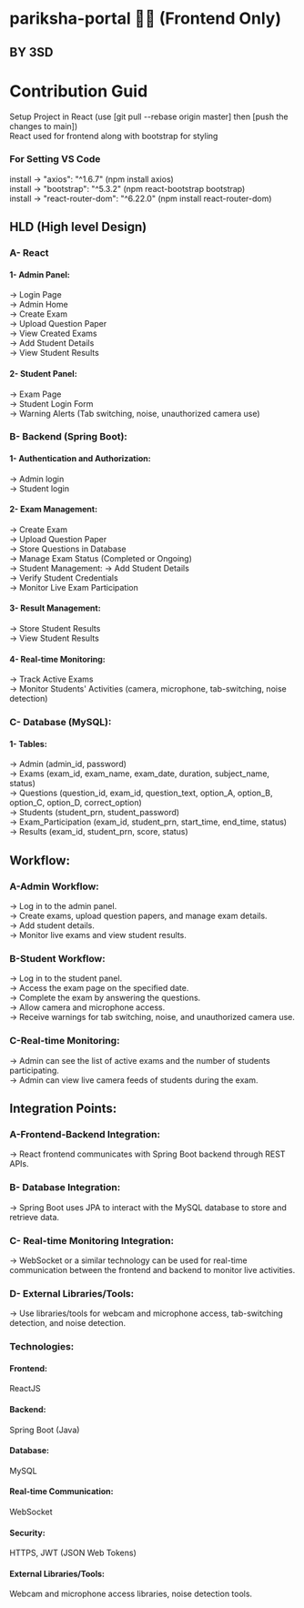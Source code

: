 # pariksha-portal 👔✨ (Frontend Only)
## BY 3SD

# Contribution Guid
Setup Project in React (use [git pull --rebase origin master] then [push the changes to main]) <br>
React used for frontend along with bootstrap for styling <br>
### For Setting VS Code
install -> "axios": "^1.6.7" (npm install axios) <br>
install -> "bootstrap": "^5.3.2" (npm react-bootstrap bootstrap) <br>
install -> "react-router-dom": "^6.22.0"  (npm install react-router-dom) <br>

## HLD (High level Design)
### A- React
#### 1- Admin Panel: 
-> Login Page <br>
-> Admin Home  <br>
-> Create Exam <br>
-> Upload Question Paper <br>
-> View Created Exams <br>
-> Add Student Details <br>
-> View Student Results 
#### 2- Student Panel:
-> Exam Page <br>
-> Student Login Form <br>
-> Warning Alerts (Tab switching, noise, unauthorized camera use)
### B- Backend (Spring Boot):
#### 1- Authentication and Authorization:
-> Admin login <br>
-> Student login
#### 2- Exam Management:
-> Create Exam <br>
-> Upload Question Paper <br>
-> Store Questions in Database <br>
-> Manage Exam Status (Completed or Ongoing) <br>
-> Student Management:
-> Add Student Details <br>
-> Verify Student Credentials <br>
-> Monitor Live Exam Participation
#### 3- Result Management:
-> Store Student Results <br>
-> View Student Results
#### 4- Real-time Monitoring:
-> Track Active Exams <br>
-> Monitor Students' Activities (camera, microphone, tab-switching, noise detection)
### C- Database (MySQL):
 #### 1- Tables:
-> Admin (admin_id, password)  <br>
-> Exams (exam_id, exam_name, exam_date, duration, subject_name, status) <br>
-> Questions (question_id, exam_id, question_text, option_A, option_B, option_C, option_D, correct_option) <br>
-> Students (student_prn, student_password) <br>
-> Exam_Participation (exam_id, student_prn, start_time, end_time, status) <br>
-> Results (exam_id, student_prn, score, status) <br>


## Workflow:
### A-Admin Workflow:
-> Log in to the admin panel. <br>
-> Create exams, upload question papers, and manage exam details. <br>
-> Add student details. <br>
-> Monitor live exams and view student results.
### B-Student Workflow: 
-> Log in to the student panel. <br>
-> Access the exam page on the specified date. <br>
-> Complete the exam by answering the questions. <br>
-> Allow camera and microphone access. <br>
-> Receive warnings for tab switching, noise, and unauthorized camera use.
### C-Real-time Monitoring:
-> Admin can see the list of active exams and the number of students participating.  <br>
-> Admin can view live camera feeds of students during the exam.  <br>

## Integration Points: 
### A-Frontend-Backend Integration:
-> React frontend communicates with Spring Boot backend through REST APIs.
### B- Database Integration:
-> Spring Boot uses JPA to interact with the MySQL database to store and retrieve data.
### C- Real-time Monitoring Integration:
-> WebSocket or a similar technology can be used for real-time communication between the frontend and backend to monitor live activities.
### D- External Libraries/Tools:
-> Use libraries/tools for webcam and microphone access, tab-switching detection, and noise detection.
### Technologies:
#### Frontend:
ReactJS
#### Backend:
Spring Boot (Java)
#### Database:
MySQL
#### Real-time Communication:
WebSocket
#### Security:
HTTPS, JWT (JSON Web Tokens) <br>
#### External Libraries/Tools: 
Webcam and microphone access libraries, noise detection tools.
